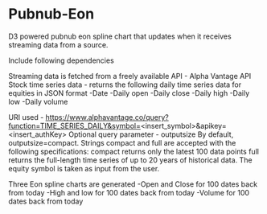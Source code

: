 # Pubnub-Eon
D3 powered pubnub eon spline chart that updates when it receives streaming data from a source.

Include following dependencies
<script src=https://cdn.pubnub.com/sdk/javascript/pubnub.4.0.11.min.js></script>
<script type="text/javascript" src="https://pubnub.github.io/eon/v/eon/1.0.0/eon.js"></script>
<link type="text/css" rel="stylesheet" href="https://pubnub.github.io/eon/v/eon/1.0.0/eon.css"/>

Streaming data is fetched from a freely available API - Alpha Vantage API 
Stock time series data -  returns the following daily time series data for equities in JSON format
-Date
-Daily open
-Daily close
-Daily high
-Daily low
-Daily volume

URI used - https://www.alphavantage.co/query?function=TIME_SERIES_DAILY&symbol=<insert_symbol>&apikey=<insert_authKey>
Optional query parameter - outputsize
By default, outputsize=compact. Strings compact and full are accepted with the following specifications: 
compact returns only the latest 100 data points
full returns the full-length time series of up to 20 years of historical data. 
The equity symbol is taken as input from the user.

Three Eon spline charts are generated
-Open and Close for 100 dates back from today
-High and low for 100 dates back from today
-Volume for 100 dates back from today
